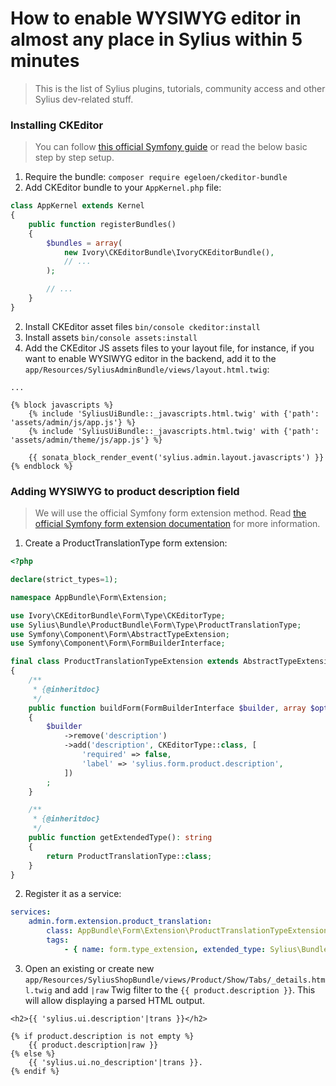 # How to enable WYSIWYG editor in almost any place in Sylius within 5 minutes

> This is the list of Sylius plugins, tutorials, community access and other Sylius dev-related stuff.

### Installing CKEditor

> You can follow [this official Symfony guide](https://symfony.com/doc/master/bundles/IvoryCKEditorBundle/index.html) or read the below basic step by step setup.
1. Require the bundle: `composer require egeloen/ckeditor-bundle`
2. Add CKEditor bundle to your `AppKernel.php` file:

```php
class AppKernel extends Kernel
{
    public function registerBundles()
    {
        $bundles = array(
            new Ivory\CKEditorBundle\IvoryCKEditorBundle(),
            // ...
        );

        // ...
    }
}
```
2. Install CKEditor asset files `bin/console ckeditor:install`
3. Install assets `bin/console assets:install`
4. Add the CKEditor JS assets files to your layout file, for instance, if you want to enable WYSIWYG editor in the backend, add it to the `app/Resources/SyliusAdminBundle/views/layout.html.twig`:

```twig
...

{% block javascripts %}
    {% include 'SyliusUiBundle::_javascripts.html.twig' with {'path': 'assets/admin/js/app.js'} %}
    {% include 'SyliusUiBundle::_javascripts.html.twig' with {'path': 'assets/admin/theme/js/app.js'} %}

    {{ sonata_block_render_event('sylius.admin.layout.javascripts') }}
{% endblock %}
```

### Adding WYSIWYG to product description field
> We will use the official Symfony form extension method. Read [the official Symfony form extension documentation](https://symfony.com/doc/current/form/create_form_type_extension.html) for more information.

1. Create a ProductTranslationType form extension:

```php
<?php

declare(strict_types=1);

namespace AppBundle\Form\Extension;

use Ivory\CKEditorBundle\Form\Type\CKEditorType;
use Sylius\Bundle\ProductBundle\Form\Type\ProductTranslationType;
use Symfony\Component\Form\AbstractTypeExtension;
use Symfony\Component\Form\FormBuilderInterface;

final class ProductTranslationTypeExtension extends AbstractTypeExtension
{
    /**
     * {@inheritdoc}
     */
    public function buildForm(FormBuilderInterface $builder, array $options): void
    {
        $builder
            ->remove('description')
            ->add('description', CKEditorType::class, [
                'required' => false,
                'label' => 'sylius.form.product.description',
            ])
        ;
    }

    /**
     * {@inheritdoc}
     */
    public function getExtendedType(): string
    {
        return ProductTranslationType::class;
    }
}
```
2. Register it as a service:

```yaml
services:
    admin.form.extension.product_translation:
        class: AppBundle\Form\Extension\ProductTranslationTypeExtension
        tags:
            - { name: form.type_extension, extended_type: Sylius\Bundle\ProductBundle\Form\Type\ProductTranslationType, priority: -1 }
```
3. Open an existing or create new `app/Resources/SyliusShopBundle/views/Product/Show/Tabs/_details.html.twig` and add `|raw` Twig filter to the `{{ product.description }}`. This will allow displaying a parsed HTML output.

```twig
<h2>{{ 'sylius.ui.description'|trans }}</h2>

{% if product.description is not empty %}
    {{ product.description|raw }}
{% else %}
    {{ 'sylius.ui.no_description'|trans }}.
{% endif %}
```
